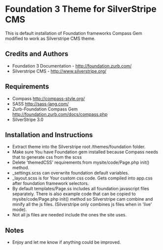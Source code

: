 # Foundation 3 Theme for SilverStripe CMS

This is default installation of Foundation frameworks Compass Gem modified to work as Silverstripe CMS theme.

## Credits and Authors

 * Foundation 3 Documentation - <http://foundation.zurb.com/>
 * Silverstripe CMS - <http://www.silverstripe.org/>

## Requirements

 * Compass <http://compass-style.org/>
 * SASS <http://sass-lang.com/>
 * Zurb-Foundation Compass Gem <http://foundation.zurb.com/docs/compass.php>
 * SilverStripe 3.0

## Installation and Instructions

 * Extract theme into the Silverstripe root /themes/foundation folder.
 * Make sure You have Foundation gem installed because Compass needs that to generate css from the scss
 * Delete 'themedCSS' requirements from mysite/code/Page.php init() method.
 * _settings.scss can overwrite foundation default variables.
 * _layout.scss is for Your custom css code. Gets compiled into app.css after foundation framework selectors.
 * By default templates/Page.ss includes all foundation javascript files separately. There is also example code that can be copied to mysite/code/Page.php init() method so Silverstripe cam combine and minify all the js files. (Silverstripe only combines js files when in 'live' mode).
 * Not all js files are needed include the ones the site uses.

## Notes

 * Enjoy and let me know if anything could be improved.